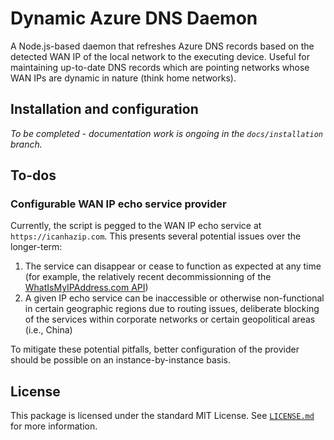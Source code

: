 # Dynamic Azure DNS Daemon
A Node.js-based daemon that refreshes Azure DNS records based on the detected WAN IP of the local network to the executing device. Useful for maintaining up-to-date DNS records which are pointing networks whose WAN IPs are dynamic in nature (think home networks).

## Installation and configuration
*To be completed - documentation work is ongoing in the `docs/installation` branch.*

## To-dos

### Configurable WAN IP echo service provider
Currently, the script is pegged to the WAN IP echo service at `https://icanhazip.com`. This presents several potential issues over the longer-term:

  1. The service can disappear or cease to function as expected at any time (for example, the relatively recent decommissionning of the [WhatIsMyIPAddress.com API](https://whatismyipaddress.com/api))
  2. A given IP echo service can be inaccessible or otherwise non-functional in certain geographic regions due to routing issues, deliberate blocking of the services within corporate networks or certain geopolitical areas (i.e., China)

  To mitigate these potential pitfalls, better configuration of the provider should be possible on an instance-by-instance basis.

## License
This package is licensed under the standard MIT License. See [`LICENSE.md`](LICENSE.md) for more information.